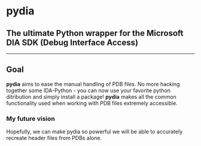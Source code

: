 # pydia
## The ultimate Python wrapper for the Microsoft DIA SDK (Debug Interface Access)
---
## Goal
**pydia** aims to ease the manual handling of PDB files. No more hacking together some IDA-Python - you can now use your favorite python ditribution and simply install a package!
**pydia** makes all the common functionality used when working with PDB files extremely accessible.
### My future vision
Hopefully, we can make pydia so powerful we will be able to accurately recreate header files from PDBs alone.
